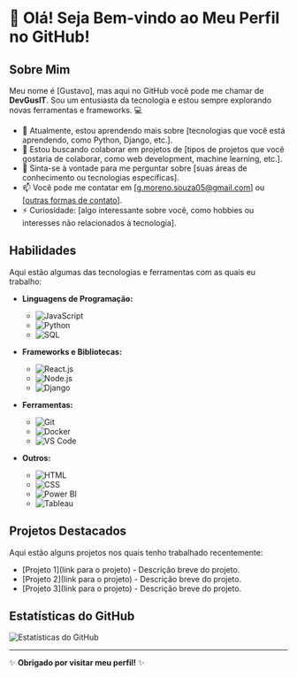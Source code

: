 # 👋 Olá! Seja Bem-vindo ao Meu Perfil no GitHub!

## Sobre Mim

Meu nome é [Gustavo], mas aqui no GitHub você pode me chamar de **DevGusIT**. Sou um entusiasta da tecnologia e estou sempre explorando novas ferramentas e frameworks. 💻

- 🌱 Atualmente, estou aprendendo mais sobre [tecnologias que você está aprendendo, como Python, Django, etc.].
- 👯 Estou buscando colaborar em projetos de [tipos de projetos que você gostaria de colaborar, como web development, machine learning, etc.].
- 💬 Sinta-se à vontade para me perguntar sobre [suas áreas de conhecimento ou tecnologias específicas].
- 📫 Você pode me contatar em [g.moreno.souza05@gmail.com] ou [[outras formas de contato](https://www.linkedin.com/in/gustavo-moreno-8a925b26a/)].
- ⚡ Curiosidade: [algo interessante sobre você, como hobbies ou interesses não relacionados à tecnologia].

## Habilidades

Aqui estão algumas das tecnologias e ferramentas com as quais eu trabalho:

- **Linguagens de Programação:**
  - ![JavaScript](https://img.shields.io/badge/-JavaScript-F7DF1E?style=flat-square&logo=javascript&logoColor=white)
  - ![Python](https://img.shields.io/badge/-Python-3776AB?style=flat-square&logo=python&logoColor=white)
  - ![SQL](https://img.shields.io/badge/-SQL-4479A1?style=flat-square&logo=postgresql&logoColor=white)
  
- **Frameworks e Bibliotecas:**
  - ![React.js](https://img.shields.io/badge/-React.js-61DAFB?style=flat-square&logo=react&logoColor=black)
  - ![Node.js](https://img.shields.io/badge/-Node.js-339933?style=flat-square&logo=node.js&logoColor=white)
  - ![Django](https://img.shields.io/badge/-Django-092E20?style=flat-square&logo=django&logoColor=white)
  
- **Ferramentas:**
  - ![Git](https://img.shields.io/badge/-Git-F05032?style=flat-square&logo=git&logoColor=white)
  - ![Docker](https://img.shields.io/badge/-Docker-2496ED?style=flat-square&logo=docker&logoColor=white)
  - ![VS Code](https://img.shields.io/badge/-VS%20Code-007ACC?style=flat-square&logo=visual-studio-code&logoColor=white)
  
- **Outros:**
  - ![HTML](https://img.shields.io/badge/-HTML-E34F26?style=flat-square&logo=html5&logoColor=white)
  - ![CSS](https://img.shields.io/badge/-CSS-1572B6?style=flat-square&logo=css3&logoColor=white)
  - ![Power BI](https://img.shields.io/badge/-Power%20BI-F2C811?style=flat-square&logo=power-bi&logoColor=black)
  - ![Tableau](https://img.shields.io/badge/-Tableau-E97627?style=flat-square&logo=tableau&logoColor=white)

## Projetos Destacados

Aqui estão alguns projetos nos quais tenho trabalhado recentemente:

- [Projeto 1](link para o projeto) - Descrição breve do projeto.
- [Projeto 2](link para o projeto) - Descrição breve do projeto.
- [Projeto 3](link para o projeto) - Descrição breve do projeto.

## Estatísticas do GitHub

![Estatísticas do GitHub](https://github-readme-stats.vercel.app/api?username=DevGusIT&show_icons=true&theme=radical)

---

✨ **Obrigado por visitar meu perfil!** ✨

